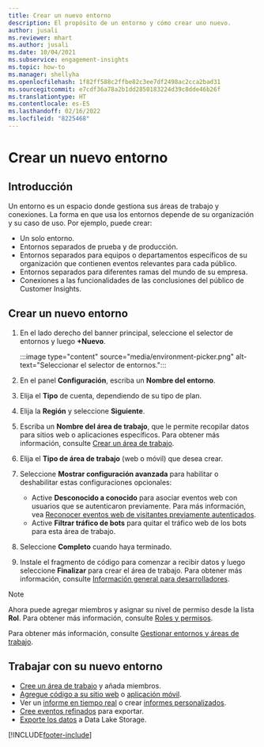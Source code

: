 ```yaml
---
title: Crear un nuevo entorno
description: El propósito de un entorno y cómo crear uno nuevo.
author: jusali
ms.reviewer: mhart
ms.author: jusali
ms.date: 10/04/2021
ms.subservice: engagement-insights
ms.topic: how-to
ms.manager: shellyha
ms.openlocfilehash: 1f82ff588c2ffbe82c3ee7df2498ac2cca2bad31
ms.sourcegitcommit: e7cdf36a78a2b1dd2850183224d39c8dde46b26f
ms.translationtype: HT
ms.contentlocale: es-ES
ms.lasthandoff: 02/16/2022
ms.locfileid: "8225468"
---
```

# <a name="create-a-new-environment"></a>Crear un nuevo entorno 

## <a name="overview"></a>Introducción

Un entorno es un espacio donde gestiona sus áreas de trabajo y conexiones. La forma en que usa los entornos depende de su organización y su caso de uso. Por ejemplo, puede crear:

- Un solo entorno.
- Entornos separados de prueba y de producción.
- Entornos separados para equipos o departamentos específicos de su organización que contienen eventos relevantes para cada público.
- Entornos separados para diferentes ramas del mundo de su empresa.
- Conexiones a las funcionalidades de las conclusiones del público de Customer Insights.

## <a name="create-a-new-environment"></a>Crear un nuevo entorno

1. En el lado derecho del banner principal, seleccione el selector de entornos y luego **+Nuevo**.

   :::image type="content" source="media/environment-picker.png" alt-text="Seleccionar el selector de entornos.":::

1. En el panel **Configuración**, escriba un **Nombre del entorno**.

1. Elija el **Tipo** de cuenta, dependiendo de su tipo de plan.

1. Elija la **Región** y seleccione **Siguiente**. 

1. Escriba un **Nombre del área de trabajo**, que le permite recopilar datos para sitios web o aplicaciones específicos. Para obtener más información, consulte [Crear un área de trabajo](create-workspace.md).

1. Elija el **Tipo de área de trabajo** (web o móvil) que desea crear. 

1. Seleccione **Mostrar configuración avanzada** para habilitar o deshabilitar estas configuraciones opcionales:

   - Active **Desconocido a conocido** para asociar eventos web con usuarios que se autenticaron previamente. Para más información, vea [Reconocer eventos web de visitantes previamente autenticados](unknown-to-known.md).
   - Active **Filtrar tráfico de bots** para quitar el tráfico web de los bots para esta área de trabajo. 

1. Seleccione **Completo** cuando haya terminado. 

1. Instale el fragmento de código para comenzar a recibir datos y luego seleccione **Finalizar** para crear el área de trabajo. Para obtener más información, consulte [Información general para desarrolladores](developer-resources.md).

> [!NOTE]
> Ahora puede agregar miembros y asignar su nivel de permiso desde la lista **Rol**. Para obtener más información, consulte [Roles y permisos](user-roles.md). 

Para obtener más información, consulte [Gestionar entornos y áreas de trabajo](manage-environments-workspaces.md).

## <a name="work-with-your-new-environment"></a>Trabajar con su nuevo entorno

- [Cree un área de trabajo](../engagement-insights/create-workspace.md) y añada miembros.
- [Agregue código a su sitio web](../engagement-insights/instrument-website.md) o [aplicación móvil](../engagement-insights/developer-resources.md#capture-events-from-mobile-apps).
- Ver un [informe en tiempo real](../engagement-insights/view-reports.md) o crear [informes personalizados](../engagement-insights/custom-reports.md).
- [Cree eventos refinados](../engagement-insights/refined-events.md) para exportar.
- [Exporte los datos](../engagement-insights/export-events.md) a Data Lake Storage.

[!INCLUDE[footer-include](../includes/footer-banner.md)]

